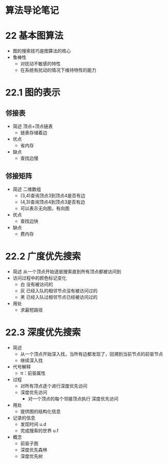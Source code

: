 # 算法导论笔记

# 22 基本图算法
- 图的搜索技巧是图算法的核心
- 鲁棒性
  - 对扰动不敏感的特性
  - 在系统有扰动的情况下维持特性的能力

# 22.1 图的表示
## 邻接表
- 简述 顶点+顶点链表
  - 链表存储着边
- 优点
  - 省内存
- 缺点
  - 查找边慢

## 邻接矩阵
- 简述 二维数组
  - (3,4)查询顶点3到顶点4是否有边
  - (4,3)查询顶点4到顶点3是否有边
  - 可以表示无向图，有向图
- 优点
  - 查找边快
- 缺点
  - 费内存

# 22.2 广度优先搜索
- 简述 从一个顶点开始逐层搜索直到所有顶点都被访问到
- 访问过程中的颜色标记变化
  - 白 没有被访问的
  - 灰 已经入队的相邻节点没有被访问过的
  - 黑 已经入队过相邻节点已经被访问过的
- 用处
  - 求最短路径

# 22.3 深度优先搜索
- 简述 
  - 从一个顶点开始深入找，当所有边都发现了，回溯到当前节点的前驱节点
  - 继续深入找
- 代号解释
  - π：前驱属性
- 过程
  - 对所有顶点逐个进行深度优先访问
  - 深度优先访问
    - 对一个顶点的每个邻接顶点执行 深度优先访问
- 用处
  - 提供图的结构化信息
- 记录的信息
  - 发现时间 u.d
  - 完成搜索的世界 u.f
- 概念
  - 前驱子图
  - 深度优先森林
  - 深度优先树